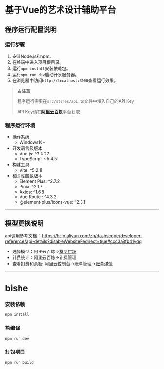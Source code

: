# 基于Vue的艺术设计辅助平台

## 程序运行配置说明

### 运行步骤

  1. 安装Node.js和npm。
  2. 在终端中进入项目根目录。
  3. 运行`npm install`安装依赖包。
  4. 运行`npm run dev`启动开发服务器。
  5. 在浏览器中访问`http://localhost:3000`查看运行效果。

> ⚠️**注意**
> 
> 程序运行需要在`src/stores/api.ts`文件中填入自己的API Key
> 
> API Key请在[**阿里云百炼**](https://bailian.console.aliyun.com/#/api_key)平台获取

### 程序运行环境

  - 操作系统
    - Windows10+
  - 开发语言及版本
    - Vue.js: ^3.4.27
    - TypeScript: ~5.4.5
  - 构建工具
    - Vite: ^5.2.11
  - 相关库函数版本
    - Element Plus: ^2.7.2
    - Pinia: ^2.1.7
    - Axios: ^1.6.8
    - Vue Router: ^4.3.2
    - @element-plus/icons-vue: ^2.3.1

---

## 模型更换说明

api调用参考文档：
https://help.aliyun.com/zh/dashscope/developer-reference/api-details?disableWebsiteRedirect=true#ccc3a8fb41yqq

- 选择模型：阿里云百炼->[模型广场](https://bailian.console.aliyun.com/#/model-market)
- 计费统计：阿里云百炼->计费管理
- 查看扣费和余额: 阿里云控制台->账单管理->[账单详情](https://usercenter2.aliyun.com/finance/expense-report/expense-detail)

---

# bishe

### 安装依赖

```sh
npm install
```

### 热编译

```sh
npm run dev
```

### 打包项目

```sh
npm run build
```
